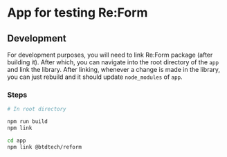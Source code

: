 # App for testing Re:Form

## Development

For development purposes, you will need to link Re:Form package (after building it). After which, you can navigate into the root directory of the `app` and link the library. After linking, whenever a change is made in the library, you can just rebuild and it should update `node_modules` of `app`.

### Steps

```bash
# In root directory

npm run build
npm link

cd app
npm link @btdtech/reform
```